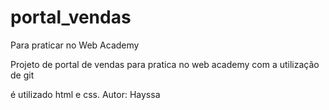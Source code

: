 # portal_vendas
Para praticar no Web Academy

Projeto de portal de vendas
para pratica no web academy
com a utilização de git

é utilizado html e css.
Autor:
    Hayssa